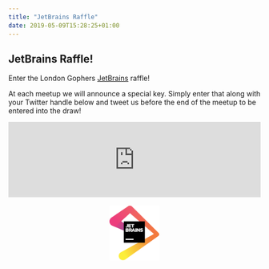 ```yaml
---
title: "JetBrains Raffle"
date: 2019-05-09T15:28:25+01:00
---
```


## JetBrains Raffle!

Enter the London Gophers [JetBrains](https://www.jetbrains.com) raffle!

At each meetup we will announce a special key. Simply enter that along with your Twitter handle below and tweet us
before the end of the meetup to be entered into the draw!

<iframe src="https://blog.myitcv.io/gopherjs_examples_sites/raffle/?greeting=Hey%20%40LondonGophers%2C%20please%20enter%20me%20into%20the%20%40jetbrains%20raffle!&amp;hashtags=LondonGophers" style="border:0px;width:100%;overflow:hidden"></iframe>

<a href="https://www.jetbrains.com"><img src="jetbrains.png" width="100px" style="display:block; margin-left: auto; margin-right: auto"/></a>
